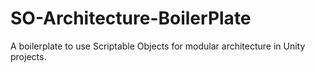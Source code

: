 # SO-Architecture-BoilerPlate
A boilerplate to use Scriptable Objects for modular architecture in Unity projects.
